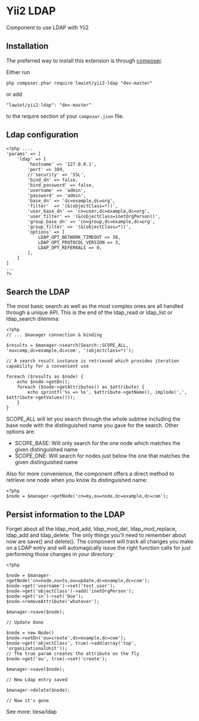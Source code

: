 Yii2 LDAP
==================
Component to use LDAP with Yii2


Installation
------------

The preferred way to install this extension is through [composer](http://getcomposer.org/download/).

Either run

```
php composer.phar require lawiet/yii2-ldap "dev-master"
```

or add

```
"lawiet/yii2-ldap": "dev-master"
```

to the require section of your `composer.json` file.


Ldap configuration
--------------------

    <?php ....
    'params' => [
        'ldap' => [
            'hostname' => '127.0.0.1',
            'port' => 389,
            //'security' => 'SSL',
            'bind_dn' => false,
            'bind_password' => false,
            'username' => 'admin',
            'password' => 'admin',
            'base_dn' => 'dc=example,dc=org',
            'filter'  => '(&(objectClass=*))',
            'user_base_dn' => 'cn=user,dc=example,dc=org',
            'user_filter' => '(&(objectClass=inetOrgPerson))',
            'group_base_dn' => 'cn=group,dc=example,dc=org',
            'group_filter' => '(&(objectClass=*))',
            'options' => [
                LDAP_OPT_NETWORK_TIMEOUT => 30,
                LDAP_OPT_PROTOCOL_VERSION => 3,
                LDAP_OPT_REFERRALS => 0,
            ],
        ]
    ]
    ...
    ?>
    


Search the LDAP
---------------

The most basic search as well as the most complex ones are all handled through a unique API. This is the end of the
ldap_read or ldap_list or ldap_search dilemma:

    <?php
    // ... $manager connection & binding

    $results = $manager->search(Search::SCOPE_ALL, 'ou=comp,dc=example,dc=com', '(objectclass=*)');

    // A search result instance is retrieved which provides iteration capability for a convenient use

    foreach ($results as $node) {
        echo $node->getDn();
        foreach ($node->getAttributes() as $attribute) {
            echo sprintf('%s => %s', $attribute->getName(), implode(',', $attribute->getValues()));
        }
    }

SCOPE_ALL will let you search through the whole subtree including the base node with the distinguished name
you gave for the search. Other options are:
- SCOPE_BASE: Will only search for the one node which matches the given distinguished name
- SCOPE_ONE: Will search for nodes just below the one that matches the given distinguished name

Also for more convenience, the component offers a direct method to retrieve one node when you know its
distinguished name:

    <?php
    $node = $manager->getNode('cn=my,ou=node,dc=example,dc=com');

Persist information to the LDAP
-------------------------------

Forget about all the ldap_mod_add, ldap_mod_del, ldap_mod_replace, ldap_add and ldap_delete. The only things you'll
need to remember about now are save() and delete(). The component will track all changes you make on a LDAP entry
and will automagically issue the right function calls for just performing those changes in your directory:

    <?php

    $node = $manager->getNode('cn=node,ou=to,ou=update,dc=example,dc=com');
    $node->get('username')->set('test_user');
    $node->get('objectClass')->add('inetOrgPerson');
    $node->get('sn')->set('Doe');
    $node->removeAttribute('whatever');

    $manager->save($node);

    // Update done

    $node = new Node()
    $node->setDn('ou=create',dc=example,dc=com');
    $node->get('objectClass', true)->add(array('top', 'organizationalUnit'));
    // The true param creates the attribute on the fly
    $node->get('ou', true)->set('create');

    $manager->save($node);

    // New Ldap entry saved

    $manager->delete($node);

    // Now it's gone


See more: tiesa/ldap
